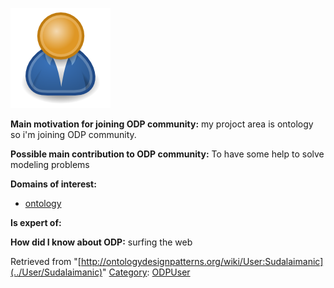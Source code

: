 [![Image:ODPUser.png](../images/a/a6/ODPUser.png)](../Image/ODPUser.png "Image:ODPUser.png")




  





__Main motivation for joining ODP community:__ my projoct area is ontology so i'm joining ODP community.


__Possible main contribution to ODP community:__ To have some help to solve modeling problems


__Domains of interest:__



* [ontology](../Community/Ontology-based_models "Community:Ontology")


__Is expert of:__


  

__How did I know about ODP:__ surfing the web






Retrieved from "[http://ontologydesignpatterns.org/wiki/User:Sudalaimanic](../User/Sudalaimanic)"
 [Category](http://ontologydesignpatterns.org/wiki/Special:Categories "Special:Categories"): [ODPUser](../Category/ODPUser "Category:ODPUser")